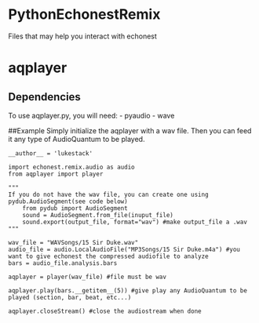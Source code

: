 # PythonEchonestRemix

Files that may help you interact with echonest


# aqplayer
## Dependencies

To use aqplayer.py, you will need:
	- pyaudio 
	- wave 

##Example
Simply initialize the aqplayer with a wav file.
Then you can feed it any type of AudioQuantum to be played.
```
__author__ = 'lukestack'

import echonest.remix.audio as audio
from aqplayer import player

"""
If you do not have the wav file, you can create one using pydub.AudioSegment(see code below)
    from pydub import AudioSegment
    sound = AudioSegment.from_file(inuput_file)
    sound.export(output_file, format="wav") #make output_file a .wav
"""

wav_file = "WAVSongs/15 Sir Duke.wav"
audio_file = audio.LocalAudioFile("MP3Songs/15 Sir Duke.m4a") #you want to give echonest the compressed audiofile to analyze
bars = audio_file.analysis.bars

aqplayer = player(wav_file) #file must be wav

aqplayer.play(bars.__getitem__(5)) #give play any AudioQuantum to be played (section, bar, beat, etc...)

aqplayer.closeStream() #close the audiostream when done
```

